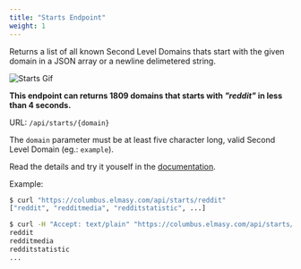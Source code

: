 ```yaml
---
title: "Starts Endpoint"
weight: 1
---
```


Returns a list of all known Second Level Domains thats start with the given domain in a JSON array or a newline delimetered string.

<img class="hidden-gif" src="/starts.gif" alt="Starts Gif">

<p class="p-center"><strong>This endpoint can returns 1809 domains that starts with <em>"reddit"</em> in less than 4 seconds.</strong></p>

URL: `/api/starts/{domain}`

The `domain` parameter must be at least five character long, valid Second Level Domain (eg.: `example`). 

Read the details and try it youself in the [documentation](https://columbus.elmasy.com/swagger/#/domain/get_api_starts__domain_).

Example:

```bash
$ curl "https://columbus.elmasy.com/api/starts/reddit"
["reddit", "redditmedia", "redditstatistic", ...]

$ curl -H "Accept: text/plain" "https://columbus.elmasy.com/api/starts/reddit"
reddit
redditmedia
redditstatistic
...
```